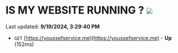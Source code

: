 # IS MY WEBSITE RUNNING ? [![](https://img.shields.io/static/v1?label=Sponsor&message=%E2%9D%A4&logo=GitHub&color=%23fe8e86)](https://github.com/sponsors/Youssef-Lehmam)

Last updated: **9/19/2024, 3:29:40 PM**

- `GET` [https://youssefservice.me](https://youssefservice.me) - **Up** (152ms)

